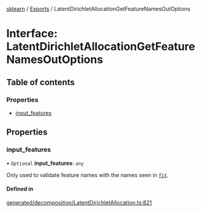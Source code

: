 [sklearn](../readme.md) / [Exports](../modules.md) / LatentDirichletAllocationGetFeatureNamesOutOptions

# Interface: LatentDirichletAllocationGetFeatureNamesOutOptions

## Table of contents

### Properties

- [input\_features](LatentDirichletAllocationGetFeatureNamesOutOptions.md#input_features)

## Properties

### input\_features

• `Optional` **input\_features**: `any`

Only used to validate feature names with the names seen in [`fit`](#sklearn.decomposition.LatentDirichletAllocation.fit "sklearn.decomposition.LatentDirichletAllocation.fit").

#### Defined in

[generated/decomposition/LatentDirichletAllocation.ts:821](https://github.com/transitive-bullshit/scikit-learn-ts/blob/367336a/packages/sklearn/src/generated/decomposition/LatentDirichletAllocation.ts#L821)
